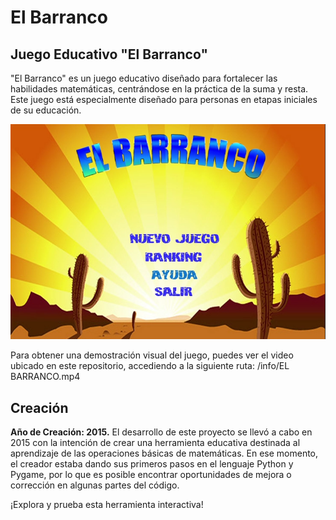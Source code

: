 # El Barranco

## Juego Educativo "El Barranco"

"El Barranco" es un juego educativo diseñado para fortalecer las habilidades matemáticas, centrándose en la práctica de la suma y resta. Este juego está especialmente diseñado para personas en etapas iniciales de su educación.

![](https://github.com/dhuertas90/elbarranco/blob/main/info/Screenshot.PNG)

Para obtener una demostración visual del juego, puedes ver el video ubicado en este repositorio, accediendo a la siguiente ruta: /info/EL BARRANCO.mp4


## Creación

**Año de Creación: 2015.**
El desarrollo de este proyecto se llevó a cabo en 2015 con la intención de crear una herramienta educativa destinada al aprendizaje de las operaciones básicas de matemáticas. En ese momento, el creador estaba dando sus primeros pasos en el lenguaje Python y Pygame, por lo que es posible encontrar oportunidades de mejora o corrección en algunas partes del código.


¡Explora y prueba esta herramienta interactiva!
